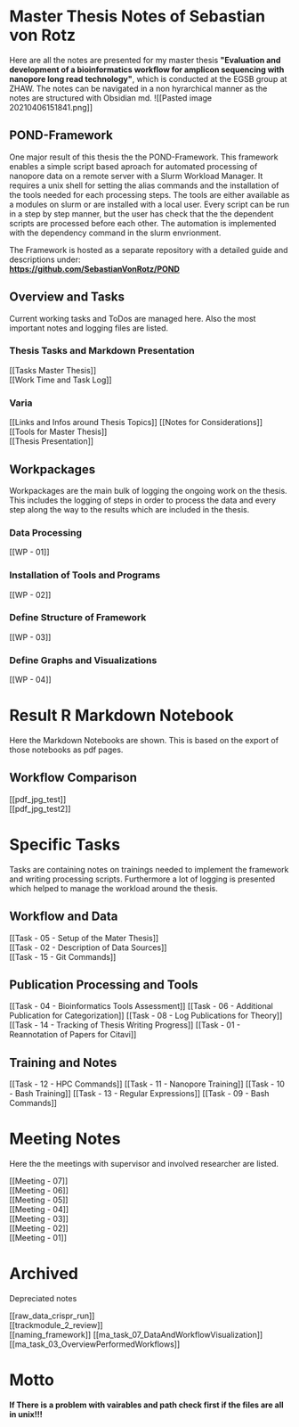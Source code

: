 # Master Thesis Notes of Sebastian von Rotz
Here are all the notes are presented for my master thesis **"Evaluation and development of a bioinformatics workflow for amplicon sequencing with nanopore long read technology"**, which is conducted at the EGSB group at ZHAW. The notes can be navigated in a non hyrarchical manner as the notes are structured with Obsidian md.
![[Pasted image 20210406151841.png]]

## POND-Framework
One major result of this thesis the the POND-Framework. This framework enables a simple script based aproach for automated processing of nanopore data on a remote server with a Slurm Workload Manager. It requires a unix shell for setting the alias commands and the installation of the tools needed for each processing steps. The tools are either available as a modules on slurm or are installed with a local user. Every script can be run in a step by step manner, but the user has check that the the dependent scripts are processed before each other. The automation is implemented with the dependency command in the slurm envrionment.  
  
The Framework is hosted as a separate repository with a detailed guide and descriptions under:  
**https://github.com/SebastianVonRotz/POND**

## Overview and Tasks
Current working tasks and ToDos are managed here. Also the most important notes and logging files are listed.  
### Thesis Tasks and Markdown Presentation
[[Tasks Master Thesis]]  
[[Work Time and Task Log]]  
### Varia
[[Links and Infos around Thesis Topics]] 
[[Notes for Considerations]]  
[[Tools for Master Thesis]]  
[[Thesis Presentation]]  

## Workpackages
Workpackages are the main bulk of logging the ongoing work on the thesis. This includes the logging of steps in order to process the data and every step along the way to the results which are included in the thesis.
### Data Processing
[[WP - 01]] 
### Installation of Tools and Programs
[[WP - 02]] 
### Define Structure of Framework
[[WP - 03]] 
### Define Graphs and Visualizations
[[WP - 04]]

# Result R Markdown Notebook
Here the Markdown Notebooks are shown. This is based on the export of those notebooks as pdf pages.
## Workflow Comparison
[[pdf_jpg_test]]  
[[pdf_jpg_test2]]

# Specific Tasks 
Tasks are containing notes on trainings needed to implement the framework and writing processing scripts. Furthermore a lot of logging is presented which helped to manage the workload around the thesis.
## Workflow and Data
[[Task - 05 - Setup of the Mater Thesis]]  
[[Task - 02 - Description of Data Sources]]  
[[Task - 15 - Git Commands]]  

## Publication Processing and Tools
[[Task - 04 - Bioinformatics Tools Assessment]]
[[Task - 06 - Additional Publication for Categorization]]
[[Task - 08 - Log Publications for Theory]]
[[Task - 14 - Tracking of Thesis Writing Progress]]
[[Task - 01 - Reannotation of Papers for Citavi]]

##  Training and Notes
[[Task - 12 - HPC Commands]]
[[Task - 11 - Nanopore Training]]
[[Task - 10 - Bash Training]]
[[Task - 13 - Regular Expressions]]
[[Task - 09 - Bash Commands]]

# Meeting Notes
Here the the meetings with supervisor and involved researcher are listed.  
  
[[Meeting - 07]]  
[[Meeting - 06]]  
[[Meeting - 05]]  
[[Meeting - 04]]  
[[Meeting - 03]]  
[[Meeting - 02]]  
[[Meeting - 01]]  

# Archived
Depreciated notes  

[[raw_data_crispr_run]]  
[[trackmodule_2_review]]  
[[naming_framework]]
[[ma_task_07_DataAndWorkflowVisualization]]  
[[ma_task_03_OverviewPerformedWorkflows]]  

# Motto
**If There is a problem with vairables and path check first if the files are all in unix!!!**
